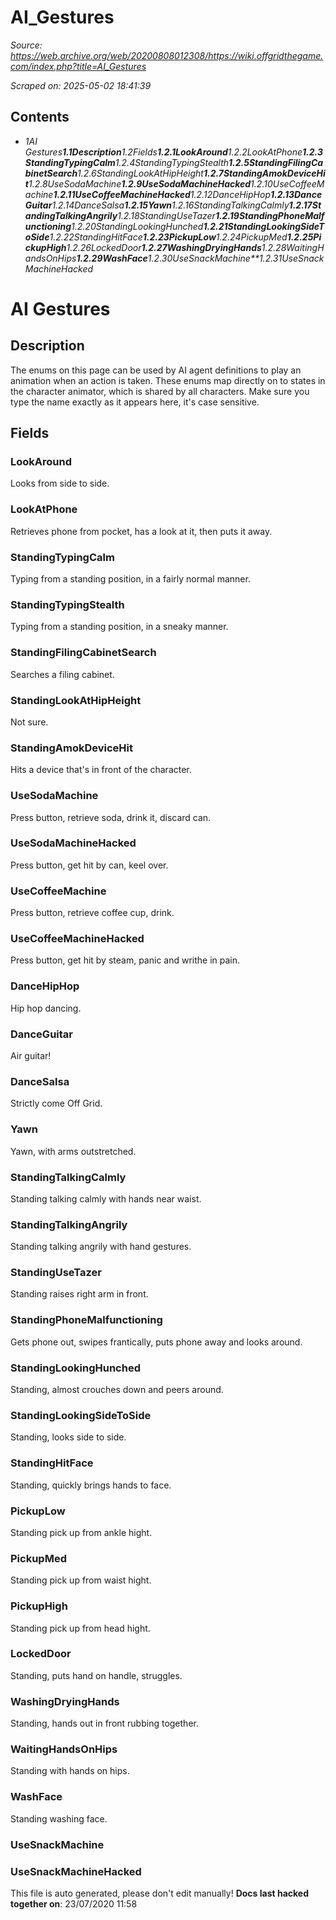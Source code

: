 # AI_Gestures

*Source: https://web.archive.org/web/20200808012308/https://wiki.offgridthegame.com/index.php?title=AI_Gestures*

*Scraped on: 2025-05-02 18:41:39*

## Contents
* *1AI Gestures**1.1Description**1.2Fields**1.2.1LookAround**1.2.2LookAtPhone**1.2.3StandingTypingCalm**1.2.4StandingTypingStealth**1.2.5StandingFilingCabinetSearch**1.2.6StandingLookAtHipHeight**1.2.7StandingAmokDeviceHit**1.2.8UseSodaMachine**1.2.9UseSodaMachineHacked**1.2.10UseCoffeeMachine**1.2.11UseCoffeeMachineHacked**1.2.12DanceHipHop**1.2.13DanceGuitar**1.2.14DanceSalsa**1.2.15Yawn**1.2.16StandingTalkingCalmly**1.2.17StandingTalkingAngrily**1.2.18StandingUseTazer**1.2.19StandingPhoneMalfunctioning**1.2.20StandingLookingHunched**1.2.21StandingLookingSideToSide**1.2.22StandingHitFace**1.2.23PickupLow**1.2.24PickupMed**1.2.25PickupHigh**1.2.26LockedDoor**1.2.27WashingDryingHands**1.2.28WaitingHandsOnHips**1.2.29WashFace**1.2.30UseSnackMachine**1.2.31UseSnackMachineHacked*
# AI Gestures
## Description
The enums on this page can be used by AI agent definitions to play an animation when an action is taken. These enums map directly on to states in the character animator, which is shared by all characters. Make sure you type the name exactly as it appears here, it's case sensitive.
## Fields
### LookAround
Looks from side to side.
### LookAtPhone
Retrieves phone from pocket, has a look at it, then puts it away.
### StandingTypingCalm
Typing from a standing position, in a fairly normal manner.
### StandingTypingStealth
Typing from a standing position, in a sneaky manner.
### StandingFilingCabinetSearch
Searches a filing cabinet.
### StandingLookAtHipHeight
Not sure.
### StandingAmokDeviceHit
Hits a device that's in front of the character.
### UseSodaMachine
Press button, retrieve soda, drink it, discard can.
### UseSodaMachineHacked
Press button, get hit by can, keel over.
### UseCoffeeMachine
Press button, retrieve coffee cup, drink.
### UseCoffeeMachineHacked
Press button, get hit by steam, panic and writhe in pain.
### DanceHipHop
Hip hop dancing.
### DanceGuitar
Air guitar!
### DanceSalsa
Strictly come Off Grid.
### Yawn
Yawn, with arms outstretched.
### StandingTalkingCalmly
Standing talking calmly with hands near waist.
### StandingTalkingAngrily
Standing talking angrily with hand gestures.
### StandingUseTazer
Standing raises right arm in front.
### StandingPhoneMalfunctioning
Gets phone out, swipes frantically, puts phone away and looks around.
### StandingLookingHunched
Standing, almost crouches down and peers around.
### StandingLookingSideToSide
Standing, looks side to side.
### StandingHitFace
Standing, quickly brings hands to face.
### PickupLow
Standing pick up from ankle hight.
### PickupMed
Standing pick up from waist hight.
### PickupHigh
Standing pick up from head hight.
### LockedDoor
Standing, puts hand on handle, struggles.
### WashingDryingHands
Standing, hands out in front rubbing together.
### WaitingHandsOnHips
Standing with hands on hips.
### WashFace
Standing washing face.
### UseSnackMachine
### UseSnackMachineHacked
This file is auto generated, please don't edit manually!
**Docs last hacked together on**: 23/07/2020 11:58